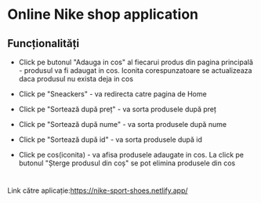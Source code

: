 # Online Nike shop application


## Funcționalități

* Click pe butonul "Adauga in cos" al fiecarui produs din pagina principală - produsul va fi adaugat in cos. Iconita corespunzatoare se actualizeaza daca produsul nu exista deja in cos

* Click pe "Sneackers" - va redirecta catre pagina de Home

* Click pe "Sortează după preț" - va sorta produsele după preț

* Click pe "Sortează după nume" - va sorta produsele după nume

* Click pe "Sortează după id" - va sorta produsele după id

* Click pe cos(iconita) - va afisa produsele adaugate in cos. La click pe butonul "Șterge produsul din coș" se pot elimina produsele din cos
#
Link către aplicație:https://nike-sport-shoes.netlify.app/








